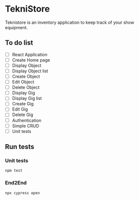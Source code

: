 # TekniStore
Teknistore is an inventory application to keep track of your show equipment.

## To do list

* [ ] React Application
* [ ] Create Home page
* [ ] Display Object
* [ ] Display Object list
* [ ] Create Object
* [ ] Edit Object
* [ ] Delete Object
* [ ] Display Gig
* [ ] Display Gig list
* [ ] Create Gig
* [ ] Edit Gig
* [ ] Delete Gig
* [ ] Authentication
* [ ] Simple CRUD
* [ ] Unit tests

## Run tests

### Unit tests

`npm test`

### End2End

`npx cypress open`
